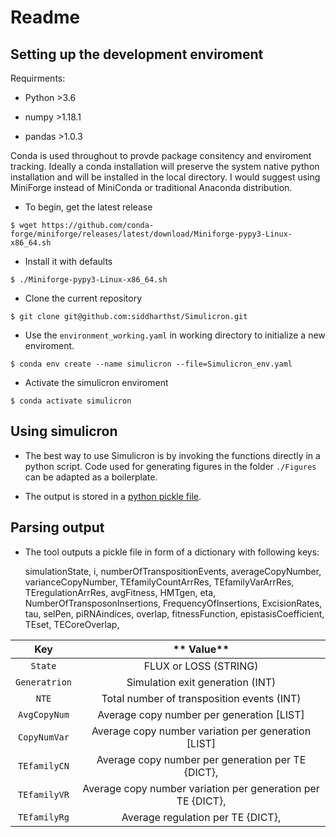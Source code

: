   

# Readme

## Setting up the development enviroment

Requirments:

- Python >3.6

- numpy >1.18.1

- pandas >1.0.3

Conda is used throughout to provde package consitency and enviroment tracking. Ideally a conda installation will preserve the system native python installation and will be installed in the local directory. I would suggest using MiniForge instead of MiniConda or traditional Anaconda distribution.

- To begin, get the latest release

`$ wget https://github.com/conda-forge/miniforge/releases/latest/download/Miniforge-pypy3-Linux-x86_64.sh`

- Install it with defaults

`$ ./Miniforge-pypy3-Linux-x86_64.sh`

- Clone the current repository

`$ git clone git@github.com:siddharthst/Simulicron.git`

- Use the `environment_working.yaml` in working directory to initialize a new enviroment.

`$ conda env create --name simulicron --file=Simulicron_env.yaml`

- Activate the simulicron enviroment

`$ conda activate simulicron`

  

## Using simulicron

- The best way to use Simulicron is by invoking the functions directly in a python script. Code used for generating figures in the folder `./Figures` can be adapted as a boilerplate.


- The output is stored in a [python pickle file](https://docs.python.org/3/library/pickle.html).

 ## Parsing output
 - The tool outputs a pickle file in form of a dictionary with following keys:

     simulationState,
    i,
    numberOfTranspositionEvents,
    averageCopyNumber,
    varianceCopyNumber,
    TEfamilyCountArrRes,
    TEfamilyVarArrRes,
    TEregulationArrRes,
    avgFitness,
    HMTgen,
    eta,
    NumberOfTransposonInsertions,
    FrequencyOfInsertions,
    ExcisionRates,
    tau,
    selPen,
    piRNAindices,
    overlap,
    fitnessFunction,
    epistasisCoefficient,
    TEset,
    TECoreOverlap,


**Key**|** Value**
:-----:|:-----:
`State`| FLUX or LOSS (STRING)
`Generatrion`| Simulation exit generation (INT)
`NTE`| Total number of transposition events (INT)
`AvgCopyNum`| Average copy number per generation [LIST]
`CopyNumVar`| Average copy number variation per generation [LIST]
`TEfamilyCN`| Average copy number per generation per TE {DICT},
`TEfamilyVR`| Average copy number variation per generation per TE {DICT},
`TEfamilyRg`| Average regulation per TE {DICT},

